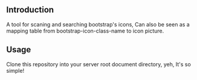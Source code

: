 ## Introduction

A tool for scaning and searching bootstrap's icons, Can also be seen as a mapping table from bootstrap-icon-class-name to icon picture.

## Usage

Clone this repository into your server root document directory, yeh, It's so simple!
